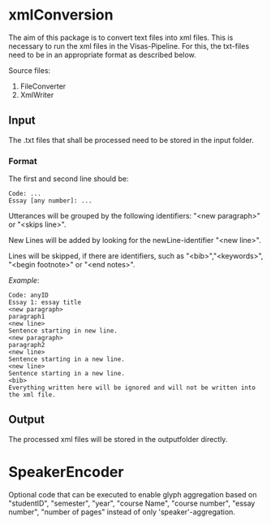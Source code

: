 # xmlConversion 
The aim of this package is to convert text files into xml files. This is necessary to run the xml files in the Visas-Pipeline.
For this, the txt-files need to be in an appropriate format as described below. 

Source files:
   1. FileConverter
   2. XmlWriter
## Input 
The .txt files that shall be processed need to be stored in the input folder. 
### Format
The first and second line should be:
 
    Code: ...
    Essay [any number]: ...
    
Utterances will be grouped by the following identifiers: "\<new paragraph>" or "\<skips line>".

New Lines will be added by looking for the newLine-identifier "\<new line>".

Lines will be skipped, if there are identifiers, such as "\<bib>","\<keywords>", "\<begin footnote>" or "\<end notes>".

_Example_:

    Code: anyID
    Essay 1: essay title 
    <new paragraph>
    paragraph1
    <new line>
    Sentence starting in new line.
    <new paragraph>
    paragraph2
    <new line>
    Sentence starting in a new line.   
    <new line>
    Sentence starting in a new line.
    <bib>
    Everything written here will be ignored and will not be written into the xml file. 
## Output 
The processed xml files will be stored in the outputfolder directly.
# SpeakerEncoder
Optional code that can be executed to enable glyph aggregation based on "studentID", "semester", "year", "course Name", "course number", "essay number", "number of pages"  instead of only 'speaker'-aggregation. 
